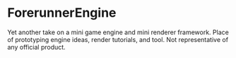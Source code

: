 # ForerunnerEngine
Yet another take on a mini game engine and mini renderer framework. Place of prototyping engine ideas, render tutorials, and tool. Not representative of any official product. 
